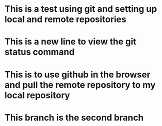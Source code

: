 # This is a test using git and setting up local and remote repositories

# This is a new line to view the git status command

# This is to use github in the browser and pull the remote repository to my local repository

# This branch is the second branch
